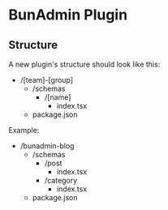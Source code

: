 # BunAdmin Plugin

## Structure

A new plugin's structure should look like this:

- /[team]-[group]
    - /schemas
        - /[name]
            - index.tsx
    - package.json

Example:
- /bunadmin-blog
    - /schemas
        - /post
            - index.tsx
        - /category
            - index.tsx
    - package.json
